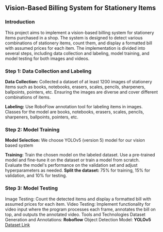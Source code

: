 ## **Vision-Based Billing System for Stationery Items**

### **Introduction**
This project aims to implement a vision-based billing system for stationery items purchased in a shop. The system is designed to detect various combinations of stationery items, count them, and display a formatted bill with assumed prices for each item. The implementation is divided into several steps, including data collection and labeling, model training, and model testing for both images and videos.

### **Step 1: Data Collection and Labeling**
**Data Collection:**
Collected a dataset of at least 1200 images of stationery items such as books, notebooks, erasers, scales, pencils, sharpeners, ballpoints, pointers, etc.
Ensuring the images are diverse and cover different combinations of items.

**Labeling:**
Use RoboFlow annotation tool for labeling items in images.
Classes for the model are books, notebooks, erasers, scales, pencils, sharpeners, ballpoints, pointers, etc.

### **Step 2: Model Training**
**Model Selection:**
We choose YOLOv5 (version 5) model for our vision based system

**Training:**
Train the chosen model on the labeled dataset. Use a pre-trained model and fine-tune it on the dataset or train a model from scratch. Evaluate the model's performance on the validation set and adjust hyperparameters as needed.
**Split the dataset:** 75% for training, 15% for validation, and 10% for testing.

### **Step 3: Model Testing**
Image Testing:
Count the detected items and display a formatted bill with assumed prices for each item.
Video Testing:
Implement functionality for video input where the program processes each frame, annotates the bill on top, and outputs the annotated video.
Tools and Technologies
Dataset Generation and Annotations: **Roboflow**
Object Detection Model: **YOLOv5**
[Dataset Link](https://app.roboflow.com/national-university-fast/stationary-items-dataset)
